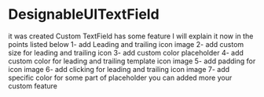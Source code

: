 # DesignableUITextField
it was created Custom TextField has some feature I will explain it now in the points listed below 1-  add Leading and trailing icon image 2- add custom size for leading and trailing icon  3- add custom color placeholder  4- add custom color for leading and trailing template icon image  5- add padding for icon image  6- add clicking for leading and trailing icon image  7- add specific color for some part of placeholder  you can added more your custom feature
